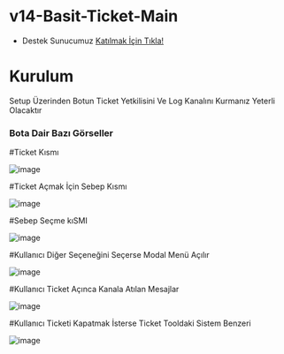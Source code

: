 # v14-Basit-Ticket-Main

* Destek Sunucumuz [Katılmak İçin Tıkla!](https://discord.gg/HehFQ7Qcub)

# Kurulum
Setup Üzerinden Botun Ticket Yetkilisini Ve Log Kanalını Kurmanız Yeterli Olacaktır


### Bota Dair Bazı Görseller

#Ticket Kısmı

![image](https://github.com/Wasleycik/v14-Basit-Ticket-Botu/assets/104096743/6fa49162-957f-4eae-bf85-bccc8258622c)

#Ticket Açmak İçin Sebep Kısmı

![image](https://github.com/Wasleycik/v14-Basit-Ticket-Botu/assets/104096743/f682cd6e-5ba5-4f72-baf6-8ea17d53ed6f)

#Sebep Seçme kıSMI

![image](https://github.com/Wasleycik/v14-Basit-Ticket-Botu/assets/104096743/932a2998-19ac-4508-b4eb-739b2ea11f89)

#Kullanıcı Diğer Seçeneğini Seçerse Modal Menü Açılır

![image](https://github.com/Wasleycik/v14-Basit-Ticket-Botu/assets/104096743/8bda2e4f-9ec2-46d2-b769-319ef38651df)

#Kullanıcı Ticket Açınca Kanala Atılan Mesajlar

![image](https://github.com/Wasleycik/v14-Basit-Ticket-Botu/assets/104096743/44c40c17-978f-416f-83a7-1f520156651c)

#Kullanıcı Ticketi Kapatmak İsterse Ticket Tooldaki Sistem Benzeri

![image](https://github.com/Wasleycik/v14-Basit-Ticket-Botu/assets/104096743/44dfc8ac-238b-49a3-9dd2-cbfcc437042b)




